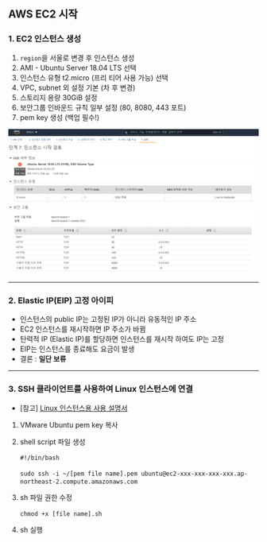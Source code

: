 ## AWS EC2 시작

### 1. EC2 인스턴스 생성

1. `region`을 서울로 변경 후 인스턴스 생성
2. AMI - Ubuntu Server 18.04 LTS 선택
3. 인스턴스 유형 t2.micro (프리 티어 사용 가능) 선택
4. VPC, subnet 외 설정 기본 (차 후 변경)
5. 스토리지 용량 30GiB 설정
6. 보안그룹 인바운드 규칙 일부 설정 (80, 8080, 443 포트)
7. pem key 생성 (백업 필수!)

![create_Image](../Img/EC2_create.png)

-----

### 2. Elastic IP(EIP) 고정 아이피

* 인스턴스의 public IP는 고정된 IP가 아니라 유동적인 IP 주소
* EC2 인스턴스를 재시작하면 IP 주소가 바뀜
* 탄력적 IP (Elastic IP)를 할당하면 인스턴스를 재시작 하여도 IP는 고정
* EIP는 인스턴스를 종료해도 요금이 발생
* 결론 : **일단 보류**

-----

### 3. SSH 클라이언트를 사용하여 Linux 인스턴스에 연결

* [참고] [Linux 인스턴스용 사용 설명서](https://docs.aws.amazon.com/ko_kr/AWSEC2/latest/UserGuide/concepts.html)

1. VMware Ubuntu pem key 복사

2. shell script 파일 생성

   ```
   #!/bin/bash
   
   sudo ssh -i ~/[pem file name].pem ubuntu@ec2-xxx-xxx-xxx-xxx.ap-northeast-2.compute.amazonaws.com
   ```

3. sh 파일 권한 수정

   `chmod +x [file name].sh`

4. sh 실행

​	